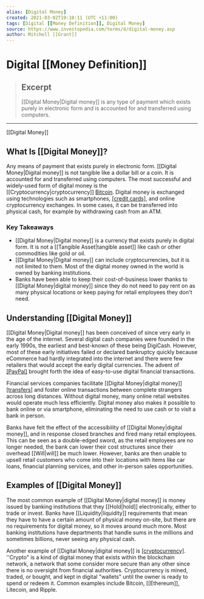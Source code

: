 ```yaml
---
alias: [Digital Money]
created: 2021-03-02T19:18:11 (UTC +11:00)
tags: [Digital [[Money Definition]], Digital Money]
source: https://www.investopedia.com/terms/d/digital-money.asp
author: Mitchell [[Grant]]
---
```


# Digital [[Money Definition]]

> ## Excerpt
> [[Digital Money|Digital money]] is any type of payment which exists purely in electronic form and is accounted for and transferred using computers.

---

[[Digital Money]]
## What Is [[Digital Money]]?

Any means of payment that exists purely in electronic form. [[Digital Money|Digital money]] is not tangible like a dollar bill or a coin. It is accounted for and transferred using computers. The most successful and widely-used form of digital money is the [[Cryptocurrency|cryptocurrency]] [Bitcoin](https://www.investopedia.com/terms/b/bitcoin.asp). Digital money is exchanged using technologies such as smartphones, [[credit cards]](https://www.investopedia.com/terms/c/creditcard.asp), and online cryptocurrency exchanges. In some cases, it can be transferred into physical cash, for example by withdrawing cash from an ATM. 

### Key Takeaways

-   [[Digital Money|Digital money]] is a currency that exists purely in digital form. It is not a [[Tangible Asset|tangible asset]] like cash or other commodities like gold or oil.
-   [[Digital Money|Digital money]] can include cryptocurrencies, but it is not limited to them. Most of the digital money owned in the world is owned by banking institutions.
-   Banks have been able to keep their cost-of-business lower thanks to [[Digital Money|digital money]] since they do not need to pay rent on as many physical locations or keep paying for retail employees they don't need.

## Understanding [[Digital Money]]

[[Digital Money|Digital money]] has been conceived of since very early in the age of the internet. Several digital cash companies were founded in the early 1990s, the earliest and best-known of these being DigiCash. However, most of these early initiatives failed or declared bankruptcy quickly because eCommerce had hardly integrated into the internet and there were few retailers that would accept the early digital currencies. The advent of [[PayPal]](https://www.investopedia.com/terms/p/[[PayPal|paypal]].asp) brought forth the idea of easy-to-use digital financial transactions. 

Financial services companies facilitate [[Digital Money|digital money]] [[transfers]](https://www.investopedia.com/terms/t/transfer.asp) and foster online transactions between complete strangers across long distances. Without digital money, many online retail websites would operate much less efficiently. Digital money also makes it possible to bank online or via smartphone, eliminating the need to use cash or to visit a bank in person.

Banks have felt the effect of the accessibility of [[Digital Money|digital money]], and in response closed branches and fired many retail employees. This can be seen as a double-edged sword, as the retail employees are no longer needed, the bank can lower their cost structures since their overhead [[Will|will]] be much lower. However, banks are then unable to upsell retail customers who come into their locations with items like car loans, financial planning services, and other in-person sales opportunities.

## Examples of [[Digital Money]]

The most common example of [[Digital Money|digital money]] is money issued by banking institutions that they [[Hold|hold]] electronically, either to trade or invest. Banks have [[Liquidity|liquidity]] requirements that mean they have to have a certain amount of physical money on-site, but there are no requirements for digital money, so it moves around much more. Most banking institutions have departments that handle sums in the millions and sometimes billions, never seeing any physical cash.

Another example of [[Digital Money|digital money]] is [[cryptocurrency]](https://www.investopedia.com/terms/c/[[Cryptocurrency|cryptocurrency]].asp). ''Crypto" is a kind of digital money that exists within the blockchain network, a network that some consider more secure than any other since there is no oversight from financial authorities. Cryptocurrency is mined, traded, or bought, and kept in digital "wallets" until the owner is ready to spend or redeem it. Common examples include Bitcoin, [[Ethereum]], Litecoin, and Ripple.

